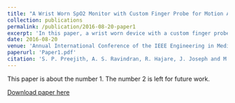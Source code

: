 ```yaml
---
title: "A Wrist Worn SpO2 Monitor with Custom Finger Probe for Motion Artifact Removal"
collection: publications
permalink: /publication/2016-08-20-paper1
excerpt: 'In this paper, a wrist worn device with a custom finger probe with an integrated accelerometer to remove motion artifacts while estimating SPO_2 is presented.'
date: 2016-08-20
venue: 'Annual International Conference of the IEEE Engineering in Medicine and Biology Society (EMBC)'
paperurl: 'Paper1.pdf'
citation: 'S. P. Preejith, A. S. Ravindran, R. Hajare, J. Joseph and M. Sivaprakasam, "A wrist worn SpO2 monitor with custom finger probe for motion artifact removal," 2016 38th Annual International Conference of the IEEE Engineering in Medicine and Biology Society (EMBC), Orlando, FL, USA, 2016, pp. 5777-5780, doi: 10.1109/EMBC.2016.7592040.'
---
```

This paper is about the number 1. The number 2 is left for future work.

[Download paper here](/files/paper1.pdf)

